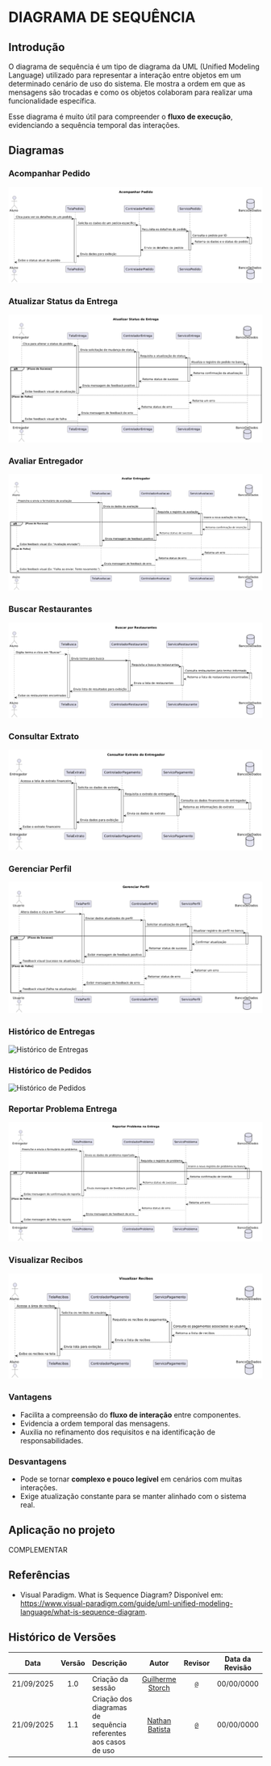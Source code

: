 # DIAGRAMA DE SEQUÊNCIA

## Introdução

O diagrama de sequência é um tipo de diagrama da UML (Unified Modeling Language) utilizado para representar a interação entre objetos em um determinado cenário de uso do sistema. Ele mostra a ordem em que as mensagens são trocadas e como os objetos colaboram para realizar uma funcionalidade específica.

Esse diagrama é muito útil para compreender o **fluxo de execução**, evidenciando a sequência temporal das interações.

## Diagramas

### Acompanhar Pedido

<p align="center">

![Acompanhar Pedido](../../img/Sequencia/AcompanharPedido.png)

</p>

### Atualizar Status da Entrega

<p align="center">

![Atualizar Status da Entrega](../../img/Sequencia/AtualizarStatusEntrega.png)

</p>

### Avaliar Entregador

<p align="center">

![Avaliar Entregador](../../img/Sequencia/AvaliarEntregador.png)

</p>

### Buscar Restaurantes

<p align="center">

![Buscar Restaurantes](../../img/Sequencia/BuscarRestaurantes.png)

</p>

### Consultar Extrato

<p align="center">

![Consultar Extrato](../../img/Sequencia/ConsultarExtrato.png)

</p>

### Gerenciar Perfil

<p align="center">

![Gerenciar Perfil](../../img/Sequencia/GerenciarPerfil.png)

</p>

### Histórico de Entregas

<p align="center">

![Histórico de Entregas](../../img/Sequencia/HistóricoDeEntregas.png)

</p>

### Histórico de Pedidos

<p align="center">

![Histórico de Pedidos](../../img/Sequencia/HistóricoDePedidos.png)

</p>

### Reportar Problema Entrega

<p align="center">

![Reportar Problema Entrega](../../img/Sequencia/ReportarProblemaEntrega.png)

</p>

### Visualizar Recibos

<p align="center">

![Visualizar Recibos](../../img/Sequencia/VisualizarRecibos.png)

</p>

### Vantagens

- Facilita a compreensão do **fluxo de interação** entre componentes.
- Evidencia a ordem temporal das mensagens.
- Auxilia no refinamento dos requisitos e na identificação de responsabilidades.

### Desvantagens

- Pode se tornar **complexo e pouco legível** em cenários com muitas interações.
- Exige atualização constante para se manter alinhado com o sistema real.

## Aplicação no projeto

COMPLEMENTAR

## Referências

- Visual Paradigm. What is Sequence Diagram? Disponível em: https://www.visual-paradigm.com/guide/uml-unified-modeling-language/what-is-sequence-diagram.

## Histórico de Versões

|  **Data**  | **Versão** | **Descrição**                                                  |                   **Autor**                    |        **Revisor**         | **Data da Revisão** |
| :--------: | :--------: | :------------------------------------------------------------- | :--------------------------------------------: | :------------------------: | :-----------------: |
| 21/09/2025 |    1.0     | Criação da sessão                                              | [Guilherme Storch](https://github.com/storch7) | [`@`](https://github.com/) |     00/00/0000      |
| 21/09/2025 |    1.1     | Criação dos diagramas de sequência referentes aos casos de uso | [Nathan Batista](https://github.com/Nathan-bs) | [`@`](https://github.com/) |     00/00/0000      |
